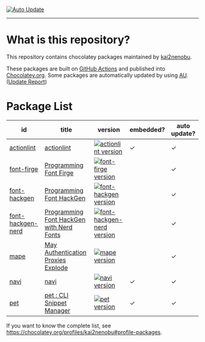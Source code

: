[![Auto Update][auto_update_badge]][auto_update_actions]

[auto_update_badge]: https://github.com/kai2nenobu/chocolatey-packages/workflows/Auto%20Update/badge.svg
[auto_update_actions]: https://github.com/kai2nenobu/chocolatey-packages/actions?query=workflow%3A%22Auto+Update%22

----

# What is this repository?

This repository contains chocolatey packages maintained by [kai2nenobu](https://chocolatey.org/profiles/kai2nenobu).

These packages are built on [GitHub Actions](https://github.com/kai2nenobu/chocolatey-packages/actions) and published into [Chocolatey.org](https://chocolatey.org/).
Some packages are automatically updated by using [AU](https://github.com/majkinetor/au). ([Update Report](https://gist.github.com/kai2nenobu/bcca7b715c28d0fad4e2364eb5340438))

# Package List

| id                                | title                                                                        | version                                                                              | embedded? | auto update? |
|-----------------------------------|------------------------------------------------------------------------------|--------------------------------------------------------------------------------------|-----------|--------------|
| [actionlint](actionlint)          | [actionlint](https://github.com/rhysd/actionlint)                            | [![actionlint version][actionlint_version]][actionlint_package]                      | ✓         | ✓            |
| [font-firge](font-firge)          | [Programming Font Firge](https://github.com/yuru7/Firge)                     | [![font-firge version][font-firge_version]][font-firge_package]                      |           | ✓            |
| [font-hackgen](font-hackgen)      | [Programming Font HackGen](https://github.com/yuru7/HackGen)                 | [![font-hackgen version][font-hackgen_version]][font-hackgen_package]                |           | ✓            |
| [font-hackgen-nerd](font-hackgen) | [Programming Font HackGen with Nerd Fonts](https://github.com/yuru7/HackGen) | [![font-hackgen-nerd version][font-hackgen-nerd_version]][font-hackgen-nerd_package] |           | ✓            |
| [mape](mape)                      | [May Authentication Proxies Explode](https://github.com/ipponshimeji/MAPE)   | [![mape version][mape_version]][mape_package]                                        |           | ✓            |
| [navi](navi)                      | [navi](https://github.com/denisidoro/navi)                                   | [![navi version][navi_version]][navi_package]                                        | ✓         | ✓            |
| [pet](pet)                        | [pet : CLI Snippet Manager](https://github.com/knqyf263/pet)                 | [![pet version][pet_version]][pet_package]                                           | ✓         | ✓            |

[actionlint_version]: https://img.shields.io/chocolatey/v/actionlint.svg
[actionlint_package]: https://chocolatey.org/packages/actionlint
[font-firge_version]: https://img.shields.io/chocolatey/v/font-firge.svg
[font-firge_package]: https://chocolatey.org/packages/font-firge
[font-hackgen_version]: https://img.shields.io/chocolatey/v/font-hackgen.svg
[font-hackgen_package]: https://chocolatey.org/packages/font-hackgen
[font-hackgen-nerd_version]: https://img.shields.io/chocolatey/v/font-hackgen-nerd.svg
[font-hackgen-nerd_package]: https://chocolatey.org/packages/font-hackgen-nerd
[navi_version]: https://img.shields.io/chocolatey/v/navi.svg
[navi_package]: https://chocolatey.org/packages/navi
[mape_version]: https://img.shields.io/chocolatey/v/mape.svg
[mape_package]: https://chocolatey.org/packages/mape
[pet_version]: https://img.shields.io/chocolatey/v/pet.svg
[pet_package]: https://chocolatey.org/packages/pet

If you want to know the complete list, see <https://chocolatey.org/profiles/kai2nenobu#profile-packages>.

